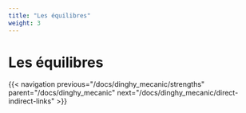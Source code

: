 ```yaml
---
title: "Les équilibres"
weight: 3
---
```

# Les équilibres

{{< navigation previous="/docs/dinghy_mecanic/strengths" parent="/docs/dinghy_mecanic" next="/docs/dinghy_mecanic/direct-indirect-links" >}}
